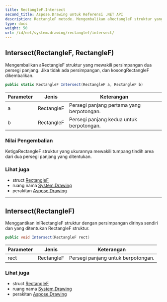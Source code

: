 ```yaml
---
title: RectangleF.Intersect
second_title: Aspose.Drawing untuk Referensi .NET API
description: RectangleF metode. Mengembalikan aRectangleF struktur yang mewakili persimpangan dua persegi panjang. Jika tidak ada persimpangan dan kosongRectangleF dikembalikan.
type: docs
weight: 50
url: /id/net/system.drawing/rectanglef/intersect/
---
```

## Intersect(RectangleF, RectangleF)

Mengembalikan aRectangleF struktur yang mewakili persimpangan dua persegi panjang. Jika tidak ada persimpangan, dan kosongRectangleF dikembalikan.

```csharp
public static RectangleF Intersect(RectangleF a, RectangleF b)
```

| Parameter | Jenis | Keterangan |
| --- | --- | --- |
| a | RectangleF | Persegi panjang pertama yang berpotongan. |
| b | RectangleF | Persegi panjang kedua untuk berpotongan. |

### Nilai Pengembalian

KetigaRectangleF struktur yang ukurannya mewakili tumpang tindih area dari dua persegi panjang yang ditentukan.

### Lihat juga

* struct [RectangleF](../)
* ruang nama [System.Drawing](../../rectanglef/)
* perakitan [Aspose.Drawing](../../../)

---

## Intersect(RectangleF)

Menggantikan iniRectangleF struktur dengan persimpangan dirinya sendiri dan yang ditentukan RectangleF struktur.

```csharp
public void Intersect(RectangleF rect)
```

| Parameter | Jenis | Keterangan |
| --- | --- | --- |
| rect | RectangleF | Persegi panjang untuk berpotongan. |

### Lihat juga

* struct [RectangleF](../)
* ruang nama [System.Drawing](../../rectanglef/)
* perakitan [Aspose.Drawing](../../../)


